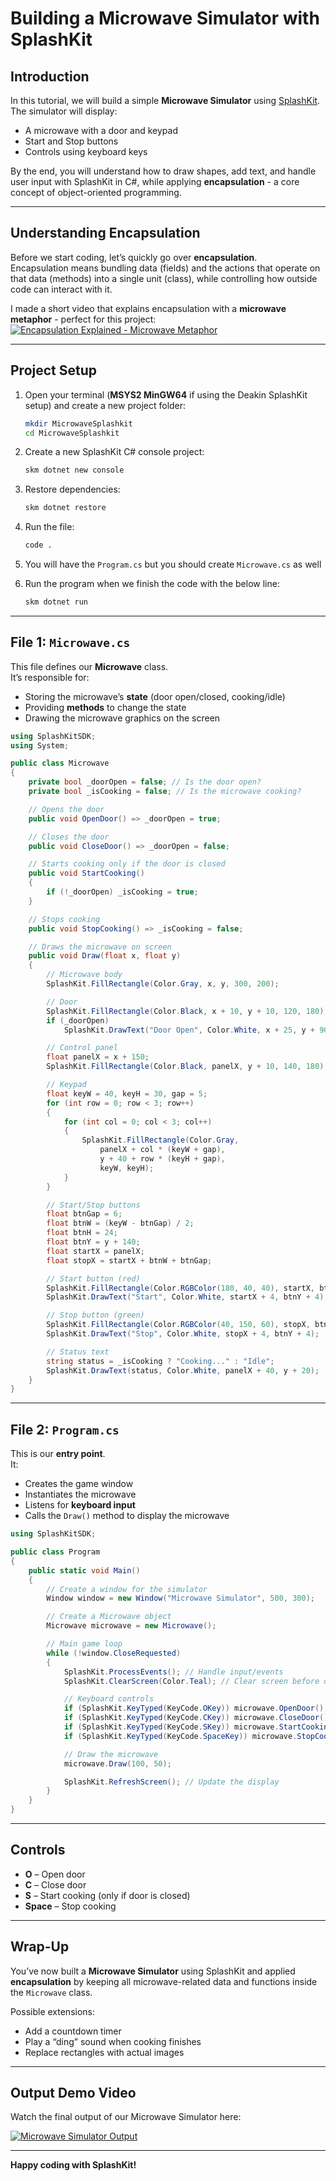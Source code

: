 # Building a Microwave Simulator with SplashKit

## Introduction
In this tutorial, we will build a simple **Microwave Simulator** using [SplashKit](https://www.splashkit.io/).  
The simulator will display:
- A microwave with a door and keypad
- Start and Stop buttons
- Controls using keyboard keys

By the end, you will understand how to draw shapes, add text, and handle user input with SplashKit in C#, while applying **encapsulation** - a core concept of object-oriented programming.

---

## Understanding Encapsulation
Before we start coding, let’s quickly go over **encapsulation**.  
Encapsulation means bundling data (fields) and the actions that operate on that data (methods) into a single unit (class), while controlling how outside code can interact with it.

I made a short video that explains encapsulation with a **microwave metaphor** - perfect for this project:  
[![Encapsulation Explained - Microwave Metaphor](https://img.youtube.com/vi/oHY06wmhwoc/0.jpg)](https://youtu.be/oHY06wmhwoc)

---

## Project Setup
1. Open your terminal (**MSYS2 MinGW64** if using the Deakin SplashKit setup) and create a new project folder:
   ```bash
   mkdir MicrowaveSplashkit
   cd MicrowaveSplashkit
   ```
2. Create a new SplashKit C# console project:
   ```bash
   skm dotnet new console
   ```
3. Restore dependencies:
   ```bash
   skm dotnet restore
   ```
4. Run the file:
    ```bash
    code .
    ```
5. You will have the `Program.cs` but you should create `Microwave.cs` as well

6. Run the program when we finish the code with  the below line:
   ```bash
   skm dotnet run
   ```

---

## File 1: `Microwave.cs`

This file defines our **Microwave** class.  
It’s responsible for:
- Storing the microwave’s **state** (door open/closed, cooking/idle)
- Providing **methods** to change the state
- Drawing the microwave graphics on the screen

```csharp
using SplashKitSDK;
using System;

public class Microwave
{
    private bool _doorOpen = false; // Is the door open?
    private bool _isCooking = false; // Is the microwave cooking?

    // Opens the door
    public void OpenDoor() => _doorOpen = true;

    // Closes the door
    public void CloseDoor() => _doorOpen = false;

    // Starts cooking only if the door is closed
    public void StartCooking()
    {
        if (!_doorOpen) _isCooking = true;
    }

    // Stops cooking
    public void StopCooking() => _isCooking = false;

    // Draws the microwave on screen
    public void Draw(float x, float y)
    {
        // Microwave body
        SplashKit.FillRectangle(Color.Gray, x, y, 300, 200);

        // Door
        SplashKit.FillRectangle(Color.Black, x + 10, y + 10, 120, 180);
        if (_doorOpen)
            SplashKit.DrawText("Door Open", Color.White, x + 25, y + 90);

        // Control panel
        float panelX = x + 150;
        SplashKit.FillRectangle(Color.Black, panelX, y + 10, 140, 180);

        // Keypad
        float keyW = 40, keyH = 30, gap = 5;
        for (int row = 0; row < 3; row++)
        {
            for (int col = 0; col < 3; col++)
            {
                SplashKit.FillRectangle(Color.Gray,
                    panelX + col * (keyW + gap),
                    y + 40 + row * (keyH + gap),
                    keyW, keyH);
            }
        }

        // Start/Stop buttons
        float btnGap = 6;
        float btnW = (keyW - btnGap) / 2;
        float btnH = 24;
        float btnY = y + 140;
        float startX = panelX;
        float stopX = startX + btnW + btnGap;

        // Start button (red)
        SplashKit.FillRectangle(Color.RGBColor(180, 40, 40), startX, btnY, btnW, btnH);
        SplashKit.DrawText("Start", Color.White, startX + 4, btnY + 4);

        // Stop button (green)
        SplashKit.FillRectangle(Color.RGBColor(40, 150, 60), stopX, btnY, btnW, btnH);
        SplashKit.DrawText("Stop", Color.White, stopX + 4, btnY + 4);

        // Status text
        string status = _isCooking ? "Cooking..." : "Idle";
        SplashKit.DrawText(status, Color.White, panelX + 40, y + 20);
    }
}
```

---

## File 2: `Program.cs`

This is our **entry point**.  
It:
- Creates the game window
- Instantiates the microwave
- Listens for **keyboard input**
- Calls the `Draw()` method to display the microwave

```csharp
using SplashKitSDK;

public class Program
{
    public static void Main()
    {
        // Create a window for the simulator
        Window window = new Window("Microwave Simulator", 500, 300);

        // Create a Microwave object
        Microwave microwave = new Microwave();

        // Main game loop
        while (!window.CloseRequested)
        {
            SplashKit.ProcessEvents(); // Handle input/events
            SplashKit.ClearScreen(Color.Teal); // Clear screen before drawing

            // Keyboard controls
            if (SplashKit.KeyTyped(KeyCode.OKey)) microwave.OpenDoor();
            if (SplashKit.KeyTyped(KeyCode.CKey)) microwave.CloseDoor();
            if (SplashKit.KeyTyped(KeyCode.SKey)) microwave.StartCooking();
            if (SplashKit.KeyTyped(KeyCode.SpaceKey)) microwave.StopCooking();

            // Draw the microwave
            microwave.Draw(100, 50);

            SplashKit.RefreshScreen(); // Update the display
        }
    }
}
```

---

## Controls
- **O** – Open door  
- **C** – Close door  
- **S** – Start cooking (only if door is closed)  
- **Space** – Stop cooking  

---

## Wrap-Up
You’ve now built a **Microwave Simulator** using SplashKit and applied **encapsulation** by keeping all microwave-related data and functions inside the `Microwave` class.

Possible extensions:
- Add a countdown timer
- Play a “ding” sound when cooking finishes
- Replace rectangles with actual images

---

##  Output Demo Video
Watch the final output of our Microwave Simulator here:  

[![Microwave Simulator Output](https://img.youtube.com/vi/DxEg7KDytdg/0.jpg)](https://youtu.be/DxEg7KDytdg?si=fKvi8gUARXC812WR)

---

**Happy coding with SplashKit!**
